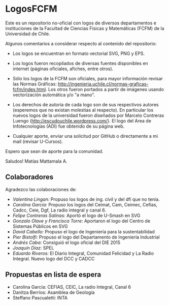 LogosFCFM
=========

Este es un repositorio no-oficial con logos de diversos departamentos e instituciones de la Facultad de Ciencias Físicas y Matemáticas (FCFM) de la Universidad de Chile.

Algunos comentarios a considerar respecto al contenido del repositorio:
- Los logos se encuentran en formato vectorial SVG, PNG y EPS.
- Los logos fueron recopilados de diversas fuentes disponibles en internet (páginas oficiales, afiches, entre otros).
- Sólo los logos de la FCFM son oficiales, para mayor información revisar las Normas Gráficas: http://ingenieria.uchile.cl/normas-graficas-fcfm/index.html. Los otros fueron portados a partir de imágenes usando vectorización automática y/o "a mano".
- Los derechos de autoría de cada logo son de sus respectivos autores (esperemos que no existan molestias al respecto). En particular los nuevos logos de la universidad fueron diseñados por Marcelo Contreras Luengo (http://escudouchile.wordpress.com/). El logo del Area de Infotecnologías (ADI) fue obtenido de su página web.

- Cualquier aporte, enviar una solicitud por GitHub o directamente a mi mail (revisar U-Cursos).

Espero que sean de aporte para la comunidad. 

Saludos!
Matías Mattamala A.


## Colaboradores

Agradezco las colaboraciones de:
- *Valentina Lingan:* Propuso los logos de ing. civil y del dfi que no tenía.
- *Carolina García:* Propuso los logos del Ceimat, Cam, Ceimec, Cefias, Cadcc, Ceie, Dgf, La radio integral y canal 6.
- *Felipe Contreras Salinas:* Aportó el logo de U-Smash en SVG
- *Gonzalo Olave y Francisca Torre:* Aportaron el logo del Centro de Sistemas Públicos en SVG
- *David Cabello:* Propuso el logo de Ingeniería para la sustentabilidad
- *Pier Bistolfi:* Propuso el logo del Departamento de Ingeniería Industrial
- *Andrés Caba:* Consiguió el logo oficial del DIE 2015
- *Joaquín Díaz:* SPEL
- *Eduardo Riveros:* El Diario Integral, Comunidad Felicidad y La Radio Integral. Nuevo logo del DCC y CADCC

## Propuestas en lista de espera

- Carolina García: CEFIAS, CEIC, La radio Integral, Canal 6
- Danitza Berríos: Asamblea de Geología
- Steffano Pascualetti: INTA
